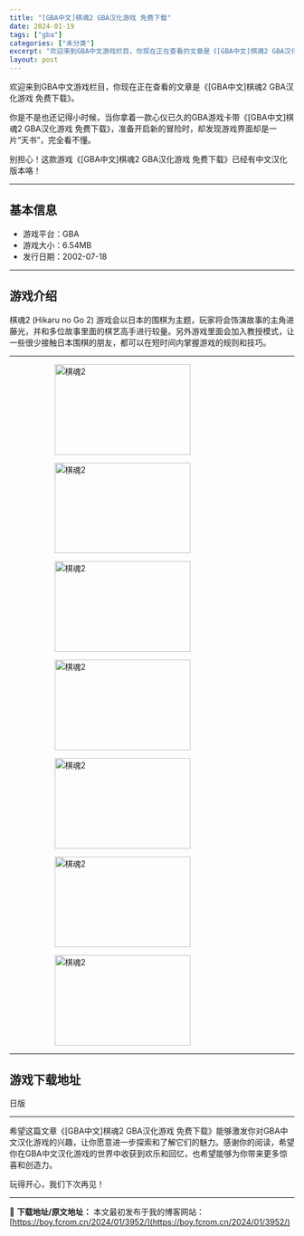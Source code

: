```yaml
---
title: "[GBA中文]棋魂2 GBA汉化游戏 免费下载"
date: 2024-01-19
tags: ["gba"]
categories: ["未分类"]
excerpt: "欢迎来到GBA中文游戏栏目，你现在正在查看的文章是《[GBA中文]棋魂2 GBA汉化游戏 免费下载》。 你是不是也还记得小时候，当你拿着一款心仪已久的GBA游戏卡带《[GBA中文]棋魂2 GBA汉化游戏 免费下载》，准备开启新的冒险时，却发现游戏界面却是一片“天书”，完全看不懂。 别担心！这款游戏《&hellip;"
layout: post
---
```


欢迎来到GBA中文游戏栏目，你现在正在查看的文章是《[GBA中文]棋魂2 GBA汉化游戏 免费下载》。

你是不是也还记得小时候，当你拿着一款心仪已久的GBA游戏卡带《[GBA中文]棋魂2 GBA汉化游戏 免费下载》，准备开启新的冒险时，却发现游戏界面却是一片“天书”，完全看不懂。

别担心！这款游戏《[GBA中文]棋魂2 GBA汉化游戏 免费下载》已经有中文汉化版本咯！ <hr><h2>&#22522;&#26412;&#20449;&#24687;</h2> <ul><li>&#28216;&#25103;&#24179;&#21488;&#65306;GBA</li> <li>&#28216;&#25103;&#22823;&#23567;&#65306;6.54MB</li> <li>&#21457;&#34892;&#26085;&#26399;&#65306;2002-07-18</li> </ul><hr><h2>&#28216;&#25103;&#20171;&#32461;</h2> <p>&#26827;&#39746;2 (Hikaru no Go 2) &#28216;&#25103;&#20250;&#20197;&#26085;&#26412;&#30340;&#22260;&#26827;&#20026;&#20027;&#39064;&#65292;&#29609;&#23478;&#23558;&#20250;&#39280;&#28436;&#25925;&#20107;&#30340;&#20027;&#35282;&#36827;&#34276;&#20809;&#65292;&#24182;&#21644;&#22810;&#20301;&#25925;&#20107;&#37324;&#38754;&#30340;&#26827;&#33402;&#39640;&#25163;&#36827;&#34892;&#36739;&#37327;&#12290;&#21478;&#22806;&#28216;&#25103;&#37324;&#38754;&#20250;&#21152;&#20837;&#25945;&#25480;&#27169;&#24335;&#65292;&#35753;&#19968;&#20123;&#24456;&#23569;&#25509;&#35302;&#26085;&#26412;&#22260;&#26827;&#30340;&#26379;&#21451;&#65292;&#37117;&#21487;&#20197;&#22312;&#30701;&#26102;&#38388;&#20869;&#25484;&#25569;&#28216;&#25103;&#30340;&#35268;&#21017;&#21644;&#25216;&#24039;&#12290;</p> <hr><figure><figure><img loading="lazy" decoding="async" width="240" height="160" data-id="42414" src="https://boy.fcrom.cn/wp-content/uploads/2024/01/20240118_65a8e0e48a05c.png" title="&#26827;&#39746;2-1" alt="棋魂2"></figure><figure><img loading="lazy" decoding="async" width="240" height="160" data-id="42415" src="https://boy.fcrom.cn/wp-content/uploads/2024/01/20240118_65a8e0e4a7712.png" title="&#26827;&#39746;2-2" alt="棋魂2"></figure><figure><img loading="lazy" decoding="async" width="240" height="160" data-id="42416" src="https://boy.fcrom.cn/wp-content/uploads/2024/01/20240118_65a8e0e4c52ef.png" title="&#26827;&#39746;2-3" alt="棋魂2"></figure><figure><img loading="lazy" decoding="async" width="240" height="160" data-id="42417" src="https://www.gbarom.cn/wp-content/uploads/2022/06/0506-%E6%A3%8B%E7%81%B5%E7%8E%8B2-Hikaru-no-Go-2JPKonami128Mb_02_new.png" title="&#26827;&#39746;2-4" alt="棋魂2"></figure><figure><img loading="lazy" decoding="async" width="240" height="160" data-id="42418" src="https://www.gbarom.cn/wp-content/uploads/2022/06/0506-%E6%A3%8B%E7%81%B5%E7%8E%8B2-Hikaru-no-Go-2JPKonami128Mb_04_new.png" title="&#26827;&#39746;2-5" alt="棋魂2"></figure><figure><img loading="lazy" decoding="async" width="240" height="160" data-id="42419" src="https://www.gbarom.cn/wp-content/uploads/2022/06/0506-%E6%A3%8B%E7%81%B5%E7%8E%8B2-Hikaru-no-Go-2JPKonami128Mb_05_new.png" title="&#26827;&#39746;2" alt="棋魂2"></figure><figure><img loading="lazy" decoding="async" width="240" height="160" data-id="42420" src="https://www.gbarom.cn/wp-content/uploads/2022/06/0506-%E6%A3%8B%E7%81%B5%E7%8E%8B2-Hikaru-no-Go-2JPKonami128Mb_06_new.png" title="&#26827;&#39746;2" alt="棋魂2"></figure></figure><hr><h2>&#28216;&#25103;&#19979;&#36733;&#22320;&#22336;</h2> <div><div> <div> <span></span><span>&#26085;&#29256;</span></div> </div></div> <hr>
希望这篇文章《[GBA中文]棋魂2 GBA汉化游戏 免费下载》能够激发你对GBA中文汉化游戏的兴趣，让你愿意进一步探索和了解它们的魅力。感谢你的阅读，希望你在GBA中文汉化游戏的世界中收获到欢乐和回忆，也希望能够为你带来更多惊喜和创造力。

玩得开心，我们下次再见！

---
📖 **下载地址/原文地址：** 本文最初发布于我的博客网站：[https://boy.fcrom.cn/2024/01/3952/](https://boy.fcrom.cn/2024/01/3952/)
